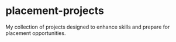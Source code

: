 # placement-projects
My collection of projects designed to enhance skills and prepare for placement opportunities.
